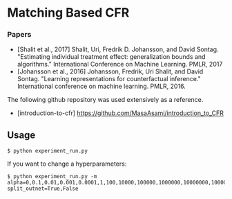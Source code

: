 # Matching Based CFR
### Papers
- [Shalit et al., 2017] Shalit, Uri, Fredrik D. Johansson, and David Sontag. "Estimating individual treatment effect: generalization bounds and algorithms." International Conference on Machine Learning. PMLR, 2017
- [Johansson et al., 2016] Johansson, Fredrik, Uri Shalit, and David Sontag. "Learning representations for counterfactual inference." International conference on machine learning. PMLR, 2016.

The following github repository was used extensively as a reference.
- [introduction-to-cfr] https://github.com/MasaAsami/introduction_to_CFR
## Usage

```
$ python experiment_run.py
```

If you want to change a hyperparameters:
```
$ python experiment_run.py -m alpha=0,0.1,0.01,0.001,0.0001,1,100,10000,100000,1000000,10000000,100000000,1000000000,10000000000,100000000000 split_outnet=True,False
```